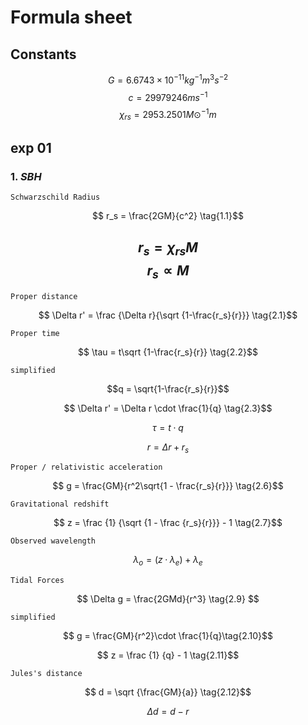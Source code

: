 # Formula sheet

## Constants

$$ G = 6.6743 \times 10^{-11} kg^{-1}m^3s^{-2} \tag{G}$$
$$ c = 29979246 ms^{-1} \tag{c}$$
$$ \chi_{rs} = 2953.2501 M\odot^{-1}m $$


## exp 01

### 1. $SBH$

```
Schwarzschild Radius
```

$$ r_s = \frac{2GM}{c^2} \tag{1.1}$$

$$ r_s = \chi_{rs} M \tag{1.2}$$
$$ r_s \propto M \tag{r1}$$
---

```
Proper distance
```

$$ \Delta r' = \frac {\Delta r}{\sqrt {1-\frac{r_s}{r}}} \tag{2.1}$$


```
Proper time
```

$$ \tau  = t\sqrt {1-\frac{r_s}{r}} \tag{2.2}$$

```
simplified
```

$$q = \sqrt{1-\frac{r_s}{r}}$$


$$ \Delta r' = \Delta r \cdot \frac{1}{q} \tag{2.3}$$

$$ \tau  = t\cdot q\tag{2.4}$$


$$ r = \Delta r + r_s \tag{2.5}$$

```
Proper / relativistic acceleration
```

$$ g = \frac{GM}{r^2\sqrt{1 - \frac{r_s}{r}}} \tag{2.6}$$

```
Gravitational redshift
```

$$ z = \frac {1} {\sqrt {1 - \frac {r_s}{r}}} - 1 \tag{2.7}$$

```
Observed wavelength
```

$$ λ_{o} = (z · λ_{e}) + λ_{e} \tag{2.8}$$

```
Tidal Forces
```

$$ \Delta g = \frac{2GMd}{r^3} \tag{2.9} $$

```
simplified
```
$$ g = \frac{GM}{r^2}\cdot \frac{1}{q}\tag{2.10}$$

$$ z = \frac {1} {q} - 1 \tag{2.11}$$

```
Jules's distance
```

$$ d = \sqrt {\frac{GM}{a}} \tag{2.12}$$

$$ \Delta d = d - r \tag{2.13}$$